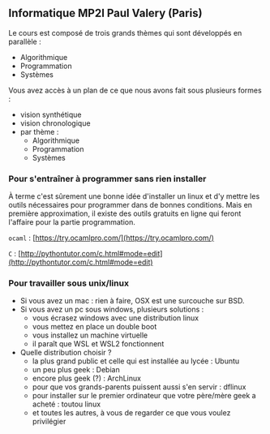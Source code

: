 ## Informatique MP2I Paul Valery (Paris)

Le cours est composé de trois grands thèmes qui sont développés en
parallèle :
* Algorithmique
* Programmation
* Systèmes

Vous avez accès à un plan de ce que nous avons fait sous plusieurs
formes :
* vision synthétique
* vision chronologique
* par thème :
  * Algorithmique
  * Programmation
  * Systèmes

### Pour s'entraîner à programmer sans rien installer

À terme c'est sûrement une bonne idée d'installer un linux et d'y
mettre les outils nécessaires pour programmer dans de bonnes
conditions. Mais en première approximation, il existe des outils
gratuits en ligne qui feront l'affaire pour la partie programmation.

`ocaml` : [https://try.ocamlpro.com/](https://try.ocamlpro.com/)

`C` : [http://pythontutor.com/c.html#mode=edit](http://pythontutor.com/c.html#mode=edit)

### Pour travailler sous unix/linux

* Si vous avez un mac : rien à faire, OSX est une surcouche sur BSD.
* Si vous avez un pc sous windows, plusieurs solutions :
  * vous écrasez windows avec une distribution linux
  * vous mettez en place un double boot
  * vous installez un machine virtuelle
  * il paraît que WSL et WSL2 fonctionnent
* Quelle distribution choisir ?
  * la plus grand public et celle qui est installée au lycée : Ubuntu
  * un peu plus geek : Debian
  * encore plus geek (?) : ArchLinux
  * pour que vos grands-parents puissent aussi s'en servir : dflinux
  * pour installer sur le premier ordinateur que votre père/mère geek
    a acheté : toutou linux
  * et toutes les autres, à vous de regarder ce que vous voulez privilégier
